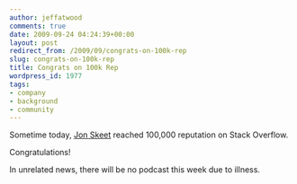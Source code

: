 ```yaml
---
author: jeffatwood
comments: true
date: 2009-09-24 04:24:39+00:00
layout: post
redirect_from: /2009/09/congrats-on-100k-rep
slug: congrats-on-100k-rep
title: Congrats on 100k Rep
wordpress_id: 1977
tags:
- company
- background
- community
---
```


Sometime today, [Jon Skeet](http://stackoverflow.com/users/22656/jon-skeet) reached 100,000 reputation on Stack Overflow.







Congratulations!



In unrelated news, there will be no podcast this week due to illness.

